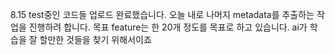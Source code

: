 8.15 test중인 코드들 업로드 완료했습니다.
오늘 내로 나머지 metadata를 추출하는 작업을 진행하려 합니다.
목표 feature는 한 20개 정도를 목표로 하고 있습니다. 
ai가 학습을 잘 할만한 것들을 찾기 위해서이죠
